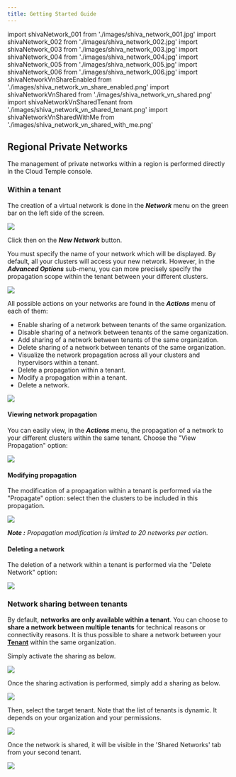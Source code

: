```yaml
---
title: Getting Started Guide
---
```

import shivaNetwork_001 from './images/shiva_network_001.jpg'
import shivaNetwork_002 from './images/shiva_network_002.jpg'
import shivaNetwork_003 from './images/shiva_network_003.jpg'
import shivaNetwork_004 from './images/shiva_network_004.jpg'
import shivaNetwork_005 from './images/shiva_network_005.jpg'
import shivaNetwork_006 from './images/shiva_network_006.jpg'
import shivaNetworkVnShareEnabled from './images/shiva_network_vn_share_enabled.png'
import shivaNetworkVnShared from './images/shiva_network_vn_shared.png'
import shivaNetworkVnSharedTenant from './images/shiva_network_vn_shared_tenant.png'
import shivaNetworkVnSharedWithMe from './images/shiva_network_vn_shared_with_me.png'

## Regional Private Networks

The management of private networks within a region is performed directly in the Cloud Temple console.

### Within a tenant

The creation of a virtual network is done in the __*Network*__ menu on the green bar on the left side of the screen.

<img src={shivaNetwork_001} />

Click then on the __*New Network*__ button.

You must specify the name of your network which will be displayed. By default, all your clusters will access your new network. However, in the __*Advanced Options*__ sub-menu, you can more precisely specify the propagation scope within the tenant between your different clusters.

<img src={shivaNetwork_002} />

All possible actions on your networks are found in the __*Actions*__ menu of each of them:

- Enable sharing of a network between tenants of the same organization.
- Disable sharing of a network between tenants of the same organization.
- Add sharing of a network between tenants of the same organization.
- Delete sharing of a network between tenants of the same organization.
- Visualize the network propagation across all your clusters and hypervisors within a tenant.
- Delete a propagation within a tenant.
- Modify a propagation within a tenant.
- Delete a network.

<img src={shivaNetwork_003} />

#### Viewing network propagation

You can easily view, in the __*Actions*__ menu, the propagation of a network to your different clusters within the same tenant. Choose the "View Propagation" option:

<img src={shivaNetwork_004} />

#### Modifying propagation

The modification of a propagation within a tenant is performed via the "Propagate" option: 
select then the clusters to be included in this propagation.

<img src={shivaNetwork_005} />

__*Note :*__ *Propagation modification is limited to 20 networks per action.*

#### Deleting a network

The deletion of a network within a tenant is performed via the "Delete Network" option:

<img src={shivaNetwork_006} />

### Network sharing between tenants

By default, __networks are only available within a tenant__. You can choose to __share a network between multiple tenants__ for technical reasons or connectivity reasons. It is thus possible to share a network between your __[Tenant](../../../console/iam/concepts/#tenant)__ within the same organization.

Simply activate the sharing as below.

<img src={shivaNetworkVnShareEnabled} />

Once the sharing activation is performed, simply add a sharing as below.

<img src={shivaNetworkVnShared} />

Then, select the target tenant. Note that the list of tenants is dynamic. 
It depends on your organization and your permissions.

<img src={shivaNetworkVnSharedTenant} />

Once the network is shared, it will be visible in the 'Shared Networks' tab from your second tenant.

<img src={shivaNetworkVnSharedWithMe} />